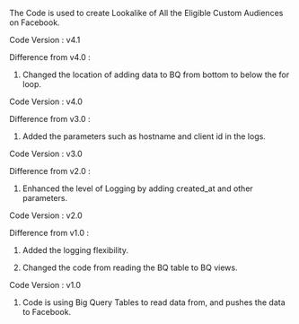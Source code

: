 The Code is used to create Lookalike of All the Eligible Custom Audiences on Facebook.

Code Version : v4.1

Difference from v4.0 :

1. Changed the location of adding data to BQ from bottom to below the for loop.



Code Version : v4.0

Difference from v3.0 :

1. Added the parameters such as hostname and client id in the logs.



Code Version : v3.0

Difference from v2.0 :

1. Enhanced the level of Logging by adding created_at and other parameters.


Code Version : v2.0

Difference from v1.0 :

1. Added the logging flexibility.

2. Changed the code from reading the BQ table to BQ views.



Code Version : v1.0

1. Code is using Big Query Tables to read data from, and pushes the data to Facebook.